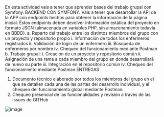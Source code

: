 En esta actividad vais a tener que aprender bases del trabajo grupal con Symfony.
BACKEND CON SYMFONY.
Vais a tener que desarrollar la API de la APP con endpoints hechos para obtener la información de
la página inicial. Éstos endpoints deben devolver información estática del proyecto en formato
JSON (almacenada en variables PHP, sin almacenamiento todavía en BBDD).
a. Reparto del trabajo entre los distintos miembros del grupo con un proyecto y repositorio
propio
i. Información de todos los enfermeros registrados
ii. Validación de login de un enfermero
iii. Búsqueda de enfermeros por nombre
iv. Chequeo del funcionamiento mediante Postman
b. Trabajo grupal:
i. Creación de un proyecto y repositorio común
ii. Asignación de una rama a cada miembro del grupo en donde desarrollará de nuevo
su parte
iii. Integración en el repositorio común
iv. Chequeo del funcionamiento mediante Postman
ENTREGAS
1. Documento técnico elaborado por todos los miembros del grupo en el que se detallen cada una de
las partes del desarrollo individual, y el chequeo del funcionamiento global mediante Postman.
2. Chequeo presencial de las funcionalidades y revisión a través de las issues de GITHub 

![image](https://github.com/user-attachments/assets/d6ec29c2-9275-4514-8380-46d80a0456b0)
